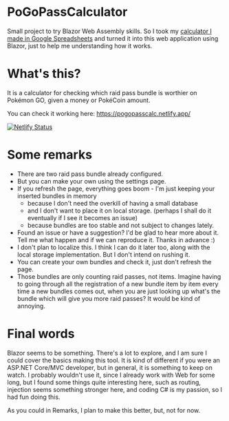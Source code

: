 # PoGoPassCalculator
Small project to try Blazor Web Assembly skills. So I took my [calculator I made in Google Spreadsheets](https://docs.google.com/spreadsheets/d/1nIKa1sC6rhStHq8cxS3CcWNlQPINuD_GCOGycqA-l6I) and turned it into this web application using Blazor, just to help me understanding how it works.

# What's this?
It is a calculator for checking which raid pass bundle is worthier on Pokémon GO, given a money or PokéCoin amount.

You can check it working here: https://pogopasscalc.netlify.app/

[![Netlify Status](https://api.netlify.com/api/v1/badges/904376d5-75f5-4953-9a14-861f3e351ed7/deploy-status)](https://app.netlify.com/sites/pogopasscalc/deploys)

# Some remarks
- There are two raid pass bundle already configured.
- But you can make your own using the settings page.
- If you refresh the page, everything goes boom - I'm just keeping your inserted bundles in memory
  - because I don't need the overkill of having a small database
  - and I don't want to place it on local storage. (perhaps I shall do it eventually if I see it becomes an issue)
  - because bundles are too stable and not subject to changes lately.
- Found an issue or have a suggestion? I'd be glad to hear more about it. Tell me what happen and if we can reproduce it. Thanks in advance :)
- I don't plan to localize this. I think I can do it later too, along with the local storage implementation. But I don't intend on rushing it.
- You can create your own bundles and check it, just don't refresh the page.
- Those bundles are only counting raid passes, not items. Imagine having to going through all the registration of a new bundle item by item every time a new bundles comes out, when you are just looking up what's the bundle which will give you more raid passes? It would be kind of annoying.

# Final words
Blazor seems to be something. There's a lot to explore, and I am sure I could cover the basics making this tool. It is kind of different if you were an ASP.NET Core/MVC developer, but in general, it is something to keep on watch. I probably wouldn't use it, since I already work with Web for some long, but I found some things quite interesting here, such as routing, injection seems something stronger here, and coding C# is my passion, so I had fun doing this.

As you could in Remarks, I plan to make this better, but, not for now.
